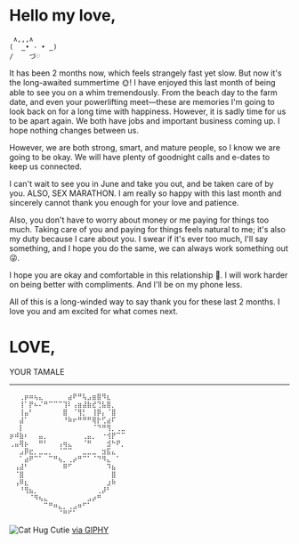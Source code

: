 # Hello my love,

```
 ∧,,,∧
(  ̳• · • ̳)
/    づ♡ 
```
It has been 2 months now, which feels strangely fast yet slow. But now it's the long-awaited summertime 🌞! I have enjoyed this last month of being able to see you on a whim tremendously. From the beach day to the farm date, and even your powerlifting meet—these are memories I'm going to look back on for a long time with happiness. However, it is sadly time for us to be apart again. We both have jobs and important business coming up. I hope nothing changes between us.

However, we are both strong, smart, and mature people, so I know we are going to be okay. We will have plenty of goodnight calls and e-dates to keep us connected.

I can't wait to see you in June and take you out, and be taken care of by you. ALSO, SEX MARATHON. I am really so happy with this last month and sincerely cannot thank you enough for your love and patience.

Also, you don't have to worry about money or me paying for things too much. Taking care of you and paying for things feels natural to me; it's also my duty because I care about you. I swear if it's ever too much, I'll say something, and I hope you do the same, we can always work something out 😜.

I hope you are okay and comfortable in this relationship 💝. I will work harder on being better with compliments. And I'll be on my phone less.

All of this is a long-winded way to say thank you for these last 2 months. I love you and am excited for what comes next.

# LOVE,
YOUR TAMALE

---
```
⠀⠀⢀⡶⠶⢦⣄⠀⠀⠀⠀⠀⣴⠟⠛⢧⣠⣶⣿⠻⣆⠀⠀⠀
⠀⠀⢸⠁⡟⠦⠌⠛⠉⠉⠉⢹⠇⢠⣶⣼⣷⣞⢙⣧⣿⡀⠀⠀
⠀⠀⢸⣤⠃⠀⠀⠀⠀⠀⠀⣿⠀⠈⢻⡃⠀⢸⡿⡄⠈⣿⠀⠀
⠀⠀⣼⠁⠀⠀⠀⠀⠀⠀⠀⠘⠷⠖⠛⠛⠛⢿⡗⢋⣴⠏⠀⠀
⠀⠀⡇⠀⠀⠀⠀⠀⠀⠀⠀⠀⠀⠀⠀⠀⠀⠈⠙⠛⢻⡀⢀⣀
⡶⠾⣷⠆⠀⠀⣤⡀⠀⠀⠀⠀⠀⠀⠀⢀⣤⡀⠀⠐⢺⡟⠉⠉
⢀⣤⢿⡦⠀⠀⠛⠃⠀⠀⢠⢶⣄⠀⠀⠈⠛⠀⠀⠀⣺⠓⠟⡀
⠀⠀⣠⡿⣖⡀⣀⣀⡀⠀⠈⠉⠉⠀⠀⣀⣀⣀⠀⣲⣯⣄⠀⠀
⠀⠀⠁⣴⠟⠉⠁⠀⠉⠛⢦⡀⢀⡴⠛⠉⠁⠈⠙⠻⣄⠀⠁⠀
⠀⢠⣼⠃⠀⠀⠀⠀⠀⠀⠀⠿⠋⠀⠀⠀⠀⠀⠀⠀⠹⣦⠀⠀
⠀⠈⣿⠀⠀⠀⠀⠀⠀⠀⠀⠀⠀⠀⠀⠀⠀⠀⠀⠀⠀⣿⠀⠀
⠀⢠⠿⣆⠀⠀⠀⠀⠀⠀⠀⠀⠀⠀⠀⠀⠀⠀⠀⠀⣰⠷⠀⠀
⠀⠀⠘⢻⣦⡀⠀⠀⠀⠀⠀⠀⠀⠀⠀⠀⠀⠀⢀⡼⠃⠀⠀⠀
⠀⠀⠀⠀⠈⠻⢦⣄⠀⠀⠀⠀⠀⠀⠀⠀⣠⡴⠛⠀⠀⠀⠀⠀
⠀⠀⠀⠀⠀⠀⠀⠉⠛⠶⣄⡀⢀⣠⠶⠋⠁⠀⠀⠀⠀⠀⠀⠀
⠀⠀⠀⠀⠀⠀⠀⠀⠀⠀⠈⠛⠋⠁⠀⠀⠀⠀⠀⠀⠀⠀⠀⠀
```

![Cat Hug Cutie](https://media.giphy.com/media/qFmdpUKAFZ6rMobzzu/giphy.gif)
[via GIPHY](https://giphy.com/gifs/cat-hug-cutie-qFmdpUKAFZ6rMobzzu)

